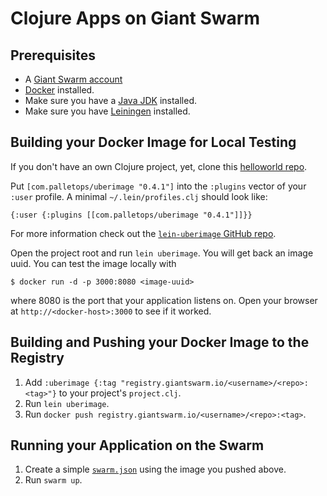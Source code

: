 # Clojure Apps on Giant Swarm

## Prerequisites 

* A [Giant Swarm account](https://giantswarm.io/request-invite/)
* [Docker](http://docs.docker.com/) installed.
* Make sure you have a [Java JDK](http://www.oracle.com/technetwork/java/javase/downloads/index.html) installed.
* Make sure you have [Leiningen](https://github.com/technomancy/leiningen) installed.

## Building your Docker Image for Local Testing

If you don't have an own Clojure project, yet, clone this [helloworld repo](https://github.com/denderello/clojure-helloworld).

Put `[com.palletops/uberimage "0.4.1"]` into the `:plugins` vector of your `:user` profile.
A minimal `~/.lein/profiles.clj` should look like:

```
{:user {:plugins [[com.palletops/uberimage "0.4.1"]]}}
```

For more information check out the [`lein-uberimage` GitHub repo](https://github.com/palletops/lein-uberimage).

Open the project root and run `lein uberimage`. You will get back an image uuid. You can test the image locally with

```nohighlight
$ docker run -d -p 3000:8080 <image-uuid>
```

where 8080 is the port that your application listens on. Open your browser at `http://<docker-host>:3000` to see if it worked.

## Building and Pushing your Docker Image to the Registry

1. Add `:uberimage {:tag "registry.giantswarm.io/<username>/<repo>:<tag>"}` to your project's `project.clj`.
2. Run `lein uberimage`.
3. Run `docker push registry.giantswarm.io/<username>/<repo>:<tag>`.

## Running your Application on the Swarm

1. Create a simple [`swarm.json`](giantswarm-clojure/swarm.json) using the image you pushed above. 
2. Run `swarm up`.
